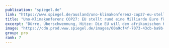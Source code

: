 ```yaml
---
publication: "spiegel.de"
link: "https://www.spiegel.de/ausland/uno-klimakonferenz-cop27-eu-stellt-rund-eine-milliarde-euro-fuer-klima-resilienz-in-afrika-bereit-a-02955dd2-d1f4-44b3-87e7-26d2e07d4066"
title: "Uno-Klimakonferenz COP27: EU stellt rund eine Milliarde Euro für Klima-Resilienz in Afrika bereit"
excerpt: "Dürre, Überschwemmung, Hitze: Die EU will dem afrikanischen Kontinent helfen, besser mit den Folgen der Klimakrise umzugehen. 60 Millionen Euro soll es zum Ausgleich für bereits eingetretene Schäden u"
image: "https://cdn.prod.www.spiegel.de/images/60a9cf4f-7073-43cb-ba9b-107ff803ce44_w1280_r1.77_fpx53_fpy53.jpg"
group: pro
rank: 7
---
```

